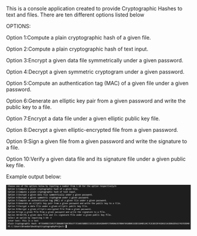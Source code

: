 This is a console application created to provide Cryptographic Hashes to text and files. There are ten different options listed below

OPTIONS:

Option 1:Compute a plain cryptographic hash of a given file.

Option 2:Compute a plain cryptographic hash of text input.

Option 3:Encrypt a given data file symmetrically under a given password.

Option 4:Decrypt a given symmetric cryptogram under a given password.

Option 5:Compute an authentication tag (MAC) of a given file under a given password.

Option 6:Generate an elliptic key pair from a given password and write the public key to a file.

Option 7:Encrypt a data file under a given elliptic public key file.

Option 8:Decrypt a given elliptic-encrypted file from a given password.

Option 9:Sign a given file from a given password and write the signature to a file.

Option 10:Verify a given data file and its signature file under a given public key file.

Example output below:

![](outputexample.png)


